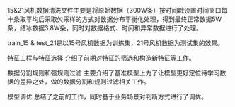 15&21风机数据清洗文件主要是将原始数据（300W条）按时间戳设置时间窗口每十条取平均后采取欠采样的方式对数据分布平衡化处理，得到最终正常数据5W条，结冰数据3.8W条，同时对数据格式、时间和异常数据进行了处理。

train_15 & test_21是以15号风机数据为训练集，21号风机数据为测试集的效果。

特征工程与特征选择 介绍了前期对特征的筛选和构造新特征等工作。

数据分割规则和强规则过滤 主要介绍了基准模型上为了让模型更好定位待学习数据的差异之处，做的数据分割和规则过滤相关工作。

模型调优 总结了之前的工作，同时基于业务场景对判断方式进行了调优。
